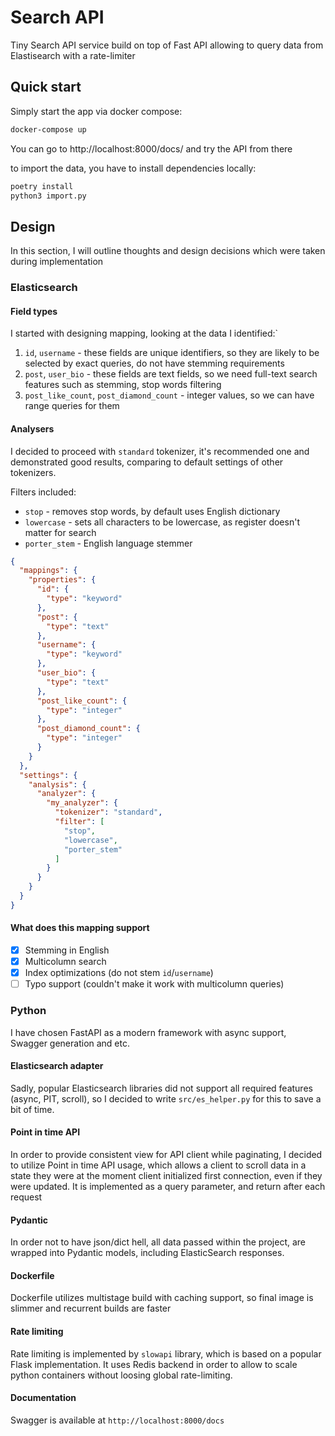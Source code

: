 # Search API

Tiny Search API service build on top of Fast API allowing to query data from Elastisearch with a rate-limiter

## Quick start

Simply start the app via docker compose:

```bash
docker-compose up
```

You can go to http://localhost:8000/docs/ and try the API from there

to import the data, you have to install dependencies locally:

```bash
poetry install
python3 import.py
```

## Design

In this section, I will outline thoughts and design decisions which were taken during implementation

### Elasticsearch

#### Field types

I started with designing mapping, looking at the data I identified:`

1. `id`, `username` - these fields are unique identifiers, so they are likely to be selected by exact queries, do not
   have stemming requirements
2. `post`, `user_bio` - these fields are text fields, so we need full-text search features such as stemming, stop words
   filtering
3. `post_like_count`, `post_diamond_count` - integer values, so we can have range queries for them

#### Analysers

I decided to proceed with `standard` tokenizer, it's recommended one and demonstrated good results, comparing to default
settings of other tokenizers.

Filters included:

* `stop` - removes stop words, by default uses English dictionary
* `lowercase` - sets all characters to be lowercase, as register doesn't matter for search
* `porter_stem` - English language stemmer

```json
{
  "mappings": {
    "properties": {
      "id": {
        "type": "keyword"
      },
      "post": {
        "type": "text"
      },
      "username": {
        "type": "keyword"
      },
      "user_bio": {
        "type": "text"
      },
      "post_like_count": {
        "type": "integer"
      },
      "post_diamond_count": {
        "type": "integer"
      }
    }
  },
  "settings": {
    "analysis": {
      "analyzer": {
        "my_analyzer": {
          "tokenizer": "standard",
          "filter": [
            "stop",
            "lowercase",
            "porter_stem"
          ]
        }
      }
    }
  }
}
```

#### What does this mapping support

* [x] Stemming in English
* [x] Multicolumn search
* [x] Index optimizations (do not stem `id`/`username`)
* [ ] Typo support (couldn't make it work with multicolumn queries)

### Python

I have chosen FastAPI as a modern framework with async support, Swagger generation and etc.

#### Elasticsearch adapter

Sadly, popular Elasticsearch libraries did not support all required features (async, PIT, scroll), so I decided to
write `src/es_helper.py` for this to save a bit of time.

#### Point in time API

In order to provide consistent view for API client while paginating, I decided to utilize Point in time API usage, which
allows a client to scroll data in a state they were at the moment client initialized first connection, even if they were
updated. It is implemented as a query parameter, and return after each request

#### Pydantic

In order not to have json/dict hell, all data passed within the project, are wrapped into Pydantic models, including
ElasticSearch responses.

#### Dockerfile

Dockerfile utilizes multistage build with caching support, so final image is slimmer and recurrent builds are faster

#### Rate limiting

Rate limiting is implemented by `slowapi` library, which is based on a popular Flask implementation. It uses Redis
backend in order to allow to scale python containers without loosing global rate-limiting.

#### Documentation

Swagger is available at `http://localhost:8000/docs`
